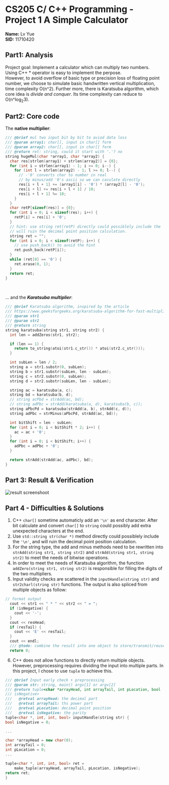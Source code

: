 # CS205 C/ C++ Programming - Project 1 A Simple Calculator
**Name:** Lv Yue  
**SID:** 11710420

## Part1: Analysis  
Project goal: Implement a calculator which can multiply two numbers.  
Using C++ * operator is easy to implement the perpose.  
However, to avoid overflow of basic type or precision loss of floating point number, we choose to simulate basic handwritten vertical multiplication, time complexity O(n^2).
Further more, there is Karatsuba algorithm, which core idea is *divide and conquer*. Its time complexity can reduce to O(n^log<sub>2</sub>3).  

## Part2: Core code
The **native multiplier**: 
```C++
/// @brief mul two input bit by bit to aviod data loss
/// @param array1: char[], input in char[] form
/// @param array2: char[], input in char[] form
/// @return ret: string, could it start with '.'? no
string hugeMul(char *array1, char *array2) {
  char res[strlen(array1) + strlen(array2)] = {0};
  for (int i = strlen(array1) - 1; i >= 0; i--) {
    for (int l = strlen(array2) - 1; l >= 0; l--) {
      // -'0' converts char to number in real
      // by minus/add '0's ascii so we can caculate directly
      res[i + l + 1] += (array1[i] - '0') * (array2[l] - '0');
      res[i + l] += res[i + l + 1] / 10;
      res[i + l + 1] %= 10;
    }
  }
  char retP[sizeof(res)] = {0};
  for (int i = 0; i < sizeof(res); i++) {
    retP[i] = res[i] + '0';
  }
  // hint: use string ret(retP) directly could possiblely include the '\n', and
  // will ruin the decimal point position calculation.
  string ret = "";
  for (int i = 0; i < sizeof(retP); i++) {
    // use push_back() to avoid the hint
    ret.push_back(retP[i]);
  }
  while (ret[0] == '0') {
    ret.erase(0, 1);
  }
  return ret;
}
```
<br>

... and the ***Karatsuba multiplier***: 
```C++
/// @brief Karatsuba algorithm, inspired by the article
/// https://www.geeksforgeeks.org/karatsuba-algorithm-for-fast-multiplication-using-divide-and-conquer-algorithm/
/// @param str1
/// @param str2
/// @return string
string karatsuba(string str1, string str2) {
  int len = addZeros(str1, str2);

  if (len == 1) {
    return to_string(atoi(str1.c_str()) * atoi(str2.c_str()));
  }

  int subLen = len / 2;
  string a = str1.substr(0, subLen);
  string b = str1.substr(subLen, len - subLen);
  string c = str2.substr(0, subLen);
  string d = str2.substr(subLen, len - subLen);

  string ac = karatsuba(a, c);
  string bd = karatsuba(b, d);
  // string acPbd = strAdd(ac, bd);
  // string adPbc = strAdd(karatsuba(a, d), karatsuba(b, c));
  string aPbcPd = karatsuba(strAdd(a, b), strAdd(c, d));
  string adPbc = strMinus(aPbcPd, strAdd(ac, bd));

  int bitShift = len - subLen;
  for (int i = 0; i < bitShift * 2; i++) {
    ac = ac + '0';
  }
  for (int i = 0; i < bitShift; i++) {
    adPbc = adPbc + '0';
  }

  return strAdd(strAdd(ac, adPbc), bd);
}
```

## Part 3: Result & Verification
![result screenshoot](/path/to/img.jpg "Title")

## Part 4 - Difficulties & Solutions
1. C++ `char[]` sometime automaticly add an `'\n'` as end character. After bit calculate and convert `char[]` to `string` could possibly add extra unexpected characters at the end.  
2. Use `std::string str(char *)` method directly could possiblely include the `'\n'`, and will ruin the decimal point position calculation.   
3. For the string type, the add and minus methods need to be rewritten into `strAdd(string str1, string str2)` and `strAdd(string str1, string str2)` to meet the needs of bitwise operations.   
4. In order to meet the needs of Karatsuba algorithm, the function `addZero(string str1, string str2)` is responsible for filling the digits of the two multipliers.  
5. Input validity checks are scattered in the `inputHandle(string str)` and `str2charl(string str)` functions. The output is also spliced from multiple objects as follow:
```C++
// format output
  cout << str1 << " * " << str2 << " = ";
  if (isNegative) {
    cout << '-';
  }
  cout << resHead;
  if (resTail) {
    cout << 'E' << resTail;
  }
  cout << endl;
  /// @todo: combine the result into one object to store/transmit/reuse
  return 0;
  ```
  6. C++ does not allow functions to directly return multiple objects. However, preprocessing requires dividing the input into multiple parts. In this project, I chose to use `tuple` to achieve this.
  ```C++
  /// @brief Input early check + preprocessing
/// @param str: string, main() argv[1] or argv[2]
/// @return tuple<char *arrayHead, int arrayTail, int pLocation, bool
/// isNegative>
///   @retval arrayHead: the decimal part
///   @retval arrayTail: ths power part
///   @retval pLocation: decimal point position
///   @retval isNegative: the parity
tuple<char *, int, int, bool> inputHandle(string str) {
  bool isNegative = 0;

  ...

  char *arrayHead = new char(0);
  int arrayTail = 0;
  int pLocation = 0;
  ...

  tuple<char *, int, int, bool> ret =
      make_tuple(arrayHead, arrayTail, pLocation, isNegative);
  return ret;
}